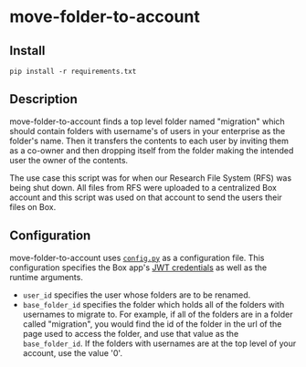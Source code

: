 # move-folder-to-account

## Install
```
pip install -r requirements.txt
```

## Description
move-folder-to-account finds a top level folder named "migration" which should contain folders with username's of users in your enterprise as the folder's name. Then it transfers the contents to each user by inviting them as a co-owner and then dropping itself from the folder making the intended user the owner of the contents.

The use case this script was for when our Research File System (RFS) was being shut down. All files from RFS were uploaded to a centralized Box account and this script was used on that account to send the users their files on Box.

## Configuration
move-folder-to-account uses [`config.py`](config.py) as a configuration file. This configuration specifies the Box app's [JWT credentials](https://github.com/box-community/jwt-app-primer) as well as the runtime arguments.

* `user_id` specifies the user whose folders are to be renamed. 
* `base_folder_id` specifies the folder which holds all of the folders with usernames to migrate to. For example, if all of the folders are in a folder called "migration", you would find the id of the folder in the url of the page used to access the folder, and use that value as the `base_folder_id`. If the folders with usernames are at the top level of your account, use the value '0'.
